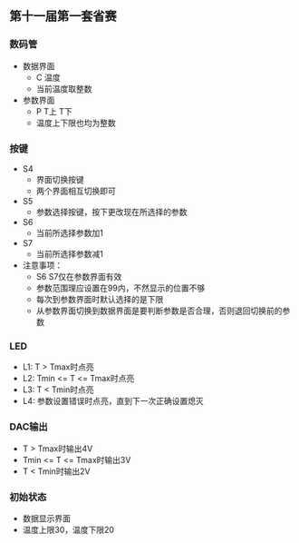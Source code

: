 ## 第十一届第一套省赛
### 数码管
- 数据界面
  - C  温度
  - 当前温度取整数
- 参数界面
  - P  T上 T下
  - 温度上下限也均为整数
### 按键
- S4
  - 界面切换按键
  - 两个界面相互切换即可
- S5
  - 参数选择按键，按下更改现在所选择的参数
- S6
  - 当前所选择参数加1
- S7
  - 当前所选择参数减1
- 注意事项：
  - S6 S7仅在参数界面有效
  - 参数范围理应设置在99内，不然显示的位置不够
  - 每次到参数界面时默认选择的是下限
  - 从参数界面切换到数据界面是要判断参数是否合理，否则退回切换前的参数
### LED
- L1: T > Tmax时点亮
- L2: Tmin <= T <= Tmax时点亮
- L3: T < Tmin时点亮
- L4: 参数设置错误时点亮，直到下一次正确设置熄灭
### DAC输出
- T > Tmax时输出4V
- Tmin <= T <= Tmax时输出3V
- T < Tmin时输出2V
### 初始状态
- 数据显示界面
- 温度上限30，温度下限20
